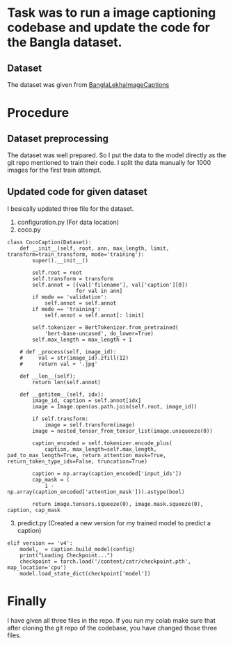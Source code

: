 # Task was to run a image captioning codebase and update the code for the Bangla dataset.
## Dataset
The dataset was given from [BanglaLekhaImageCaptions](https://data.mendeley.com/datasets/rxxch9vw59/2)
# Procedure
## Dataset preprocessing
The dataset was well prepared. So I put the data to the model directly as the git repo mentioned to train their code.
I split the data manually for 1000 images for the first train attempt.
## Updated code for given dataset
I besically updated three file for the dataset.
1. configuration.py (For data location)
2. coco.py
```
class CocoCaption(Dataset):
    def __init__(self, root, ann, max_length, limit, transform=train_transform, mode='training'):
        super().__init__()

        self.root = root
        self.transform = transform
        self.annot = [(val['filename'], val['caption'][0])
                      for val in ann]
        if mode == 'validation':
            self.annot = self.annot
        if mode == 'training':
            self.annot = self.annot[: limit]

        self.tokenizer = BertTokenizer.from_pretrained(
            'bert-base-uncased', do_lower=True)
        self.max_length = max_length + 1

    # def _process(self, image_id):
    #     val = str(image_id).zfill(12)
    #     return val + '.jpg'

    def __len__(self):
        return len(self.annot)

    def __getitem__(self, idx):
        image_id, caption = self.annot[idx]
        image = Image.open(os.path.join(self.root, image_id))

        if self.transform:
            image = self.transform(image)
        image = nested_tensor_from_tensor_list(image.unsqueeze(0))

        caption_encoded = self.tokenizer.encode_plus(
            caption, max_length=self.max_length, pad_to_max_length=True, return_attention_mask=True, return_token_type_ids=False, truncation=True)

        caption = np.array(caption_encoded['input_ids'])
        cap_mask = (
            1 - np.array(caption_encoded['attention_mask'])).astype(bool)

        return image.tensors.squeeze(0), image.mask.squeeze(0), caption, cap_mask

```
3. predict.py (Created a new version for my trained model to predict a caption)
```
elif version == 'v4':
    model,_ = caption.build_model(config)
    print("Loading Checkpoint...")
    checkpoint = torch.load('/content/catr/checkpoint.pth', map_location='cpu')
    model.load_state_dict(checkpoint['model'])
```
# Finally
I have given all three files in the repo. If you run my colab make sure that after cloning the git repo of the codebase, you have changed those three files.

